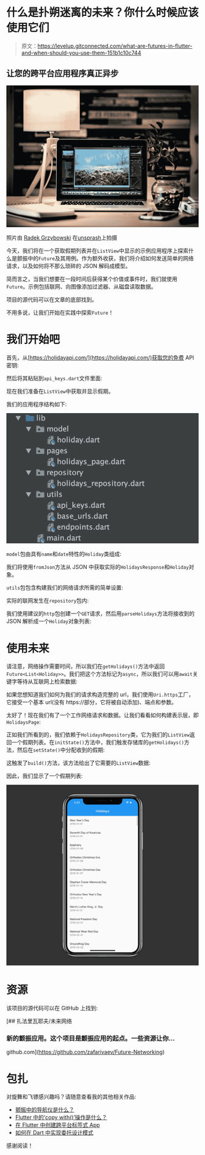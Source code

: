 # 什么是扑朔迷离的未来？你什么时候应该使用它们

> 原文：<https://levelup.gitconnected.com/what-are-futures-in-flutter-and-when-should-you-use-them-151b1c10c744>

## 让您的跨平台应用程序真正异步

![](img/34560d49967461cd4facd69fa22766e9.png)

照片由 [Radek Grzybowski](https://unsplash.com/@rgrzybowski?utm_source=medium&utm_medium=referral) 在[unsprash](https://unsplash.com?utm_source=medium&utm_medium=referral)上拍摄

今天，我们将在一个获取假期列表并在`ListView`中显示的示例应用程序上探索什么是颤振中的`Future`及其用例。作为额外收获，我们将介绍如何发送简单的网络请求，以及如何将不那么琐碎的 JSON 解码成模型。

简而言之，当我们想要在一段时间后获得某个价值或事件时，我们就使用`Future`。示例包括联网、向图像添加过滤器、从磁盘读取数据。

项目的源代码可以在文章的底部找到。

不用多说，让我们开始在实践中探索`Future`！

# 我们开始吧

首先，从[https://holidayapi.com/](https://holidayapi.com/)获取您的免费 API 密钥:

然后将其粘贴到`api_keys.dart`文件里面:

现在我们准备在`ListView`中获取并显示假期。

我们的应用程序结构如下:

![](img/5eda5a557d735851dc5a15fbc95b594b.png)

`model`包由具有`name`和`date`特性的`Holiday`类组成:

我们将使用`fromJson`方法从 JSON 中获取实际的`HolidaysResponse`和`Holiday`对象。

`utils`包包含构建我们的网络请求所需的简单设置:

实际的联网发生在`repository`包内:

我们使用建议的`http`包创建一个`GET`请求，然后用`parseHolidays`方法将接收到的 JSON 解析成一个`Holiday`对象列表:

# 使用未来

请注意，网络操作需要时间，所以我们在`getHolidays()`方法中返回`Future<List<Holiday>>`。我们把这个方法标记为`async`，所以我们可以用`await`关键字等待从互联网上检索数据:

如果您想知道我们如何为我们的请求构造完整的 url，我们使用`Uri.https`工厂，它接受一个基本 url(没有 https://部分，它将被自动添加)、端点和参数。

太好了！现在我们有了一个工作网络请求和数据。让我们看看如何构建表示层，即`HolidaysPage`:

正如我们所看到的，我们依赖于`HolidaysRepository`类，它为我们的`ListView`返回一个假期列表。在`initState()`方法中，我们触发存储库的`getHolidays()`方法，然后在`setState()`中分配收到的假期:

这触发了`build()`方法，该方法给出了它需要的`ListView`数据:

因此，我们显示了一个假期列表:

![](img/4ff1789acff416fc76b79446fe15bdf4.png)

# 资源

该项目的源代码可以在 GitHub 上找到:

[](https://github.com/zafarivaev/Future-Networking) [## 扎法里瓦耶夫/未来网络

### 新的颤振应用。这个项目是颤振应用的起点。一些资源让你…

github.com](https://github.com/zafarivaev/Future-Networking) 

# 包扎

对旋舞和飞镖感兴趣吗？请随意查看我的其他相关作品:

*   [颤振中的导航仪是什么？](https://medium.com/better-programming/what-is-the-navigator-in-flutter-640e864892e2)
*   [Flutter 中的‘copy with()’操作是什么？](https://medium.com/better-programming/what-is-the-copywith-operation-in-flutter-2567e4d924bf)
*   [在 Flutter 中创建跨平台标签式 App](https://medium.com/better-programming/create-a-cross-platform-tabbed-app-in-flutter-c728ca5e30f6)
*   [如何在 Dart 中实现委托设计模式](https://medium.com/better-programming/how-to-implement-the-delegation-design-pattern-in-dart-d782de77c886)

感谢阅读！
